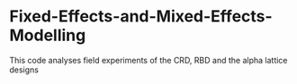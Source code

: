 # Fixed-Effects-and-Mixed-Effects-Modelling

This code analyses field experiments of the CRD, RBD and the alpha lattice designs

